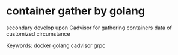 # container gather by golang
secondary develop upon Cadvisor for gathering containers data of customized circumstance

Keywords: docker golang cadvisor grpc
